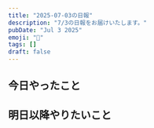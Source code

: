 ```yaml
---
title: "2025-07-03の日報"
description: "7/3の日報をお届けいたします。"
pubDate: "Jul 3 2025"
emoji: "🦊"
tags: []
draft: false
---
```


## 今日やったこと

## 明日以降やりたいこと
